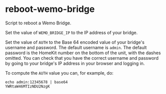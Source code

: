 # reboot-wemo-bridge
Script to reboot a Wemo Bridge.

Set the value of `WEMO_BRIDGE_IP` to the IP address of your bridge.

Set the value of `AUTH` to the Base 64 encoded value of your bridge's username and password. The default username is `admin`. The default password is the HomeKit number on the bottom of the unit, with the dashes omitted. You can check that you have the correct username and password by going to your bridge's IP address in your browser and logging in.

To compute the `AUTH` value you can, for example, do:

```
echo admin:12345678 | base64
YWRtaW46MTIzNDU2NzgK
```

